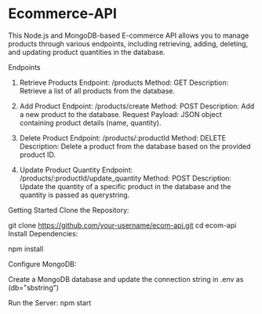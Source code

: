 # Ecommerce-API

This Node.js and MongoDB-based E-commerce API allows you to manage products through various endpoints, including retrieving, adding, deleting, and updating product quantities in the database.

Endpoints

1. Retrieve Products
Endpoint: /products
Method: GET
Description: Retrieve a list of all products from the database.

2. Add Product
Endpoint: /products/create
Method: POST
Description: Add a new product to the database.
Request Payload: JSON object containing product details (name, quantity).

3. Delete Product
Endpoint: /products/:productId
Method: DELETE
Description: Delete a product from the database based on the provided product ID.

4. Update Product Quantity
Endpoint: /products/:productId/update_quantity
Method: POST
Description: Update the quantity of a specific product in the database and the quantity is passed as querystring.

Getting Started
Clone the Repository:

git clone https://github.com/your-username/ecom-api.git
cd ecom-api
Install Dependencies:

npm install

Configure MongoDB:

Create a MongoDB database and update the connection string in .env as (db="sbstring")

Run the Server:
npm start
